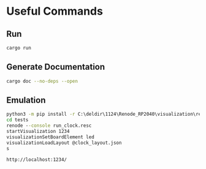 # Useful Commands

## Run

```bash
cargo run
```

## Generate Documentation

```bash
cargo doc --no-deps --open
```

## Emulation

```cmd
python3 -m pip install -r C:\deldir\1124\Renode_RP2040\visualization\requirements.txt
cd tests
renode --console run_clock.resc
startVisualization 1234
visualizationSetBoardElement led
visualizationLoadLayout @clock_layout.json 
s
```

```cmd
http://localhost:1234/
```
